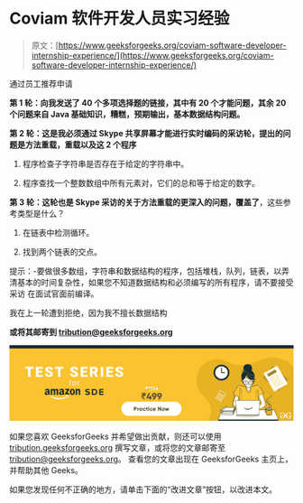 # Coviam 软件开发人员实习经验

> 原文：[https://www.geeksforgeeks.org/coviam-software-developer-internship-experience/](https://www.geeksforgeeks.org/coviam-software-developer-internship-experience/)

通过员工推荐申请

**第 1 轮：向我发送了 40 个多项选择题的链接，其中有 20 个才能问题，其余 20 个问题来自 Java 基础知识，糟糕，预期输出，基本数据结构问题。**

**第 2 轮：这是我必须通过 Skype 共享屏幕才能进行实时编码的采访轮，提出的问题是方法重载，重载以及这 2 个程序**

1.  程序检查子字符串是否存在于给定的字符串中。

2.  程序查找一个整数数组中所有元素对，它们的总和等于给定的数字。

**第 3 轮：这轮也是 Skype 采访的关于方法重载的更深入的问题，覆盖了**，这些参考类型是什么？

1.  在链表中检测循环。

2.  找到两个链表的交点。

提示：-要做很多数组，字符串和数据结构的程序，包括堆栈，队列，链表，以弄清基本的时间复杂性，如果您不知道数据结构和必须编写的所有程序，请不要接受采访 在面试官面前编译。

我在上一轮遭到拒绝，因为我不擅长数据结构

<form method="post" id="interview_experience_form" action="https://contribute.geeksforgeeks.org/wp-admin/post-new.php"><input value="" id="interview_experience" name="interview_experience" type="hidden">

**或将其邮寄到 tribution@geeksforgeeks.org**

</form>

![](img/de93775f66c975fef071da8580f16430.png)

如果您喜欢 GeeksforGeeks 并希望做出贡献，则还可以使用 [tribution.geeksforgeeks.org](https://contribute.geeksforgeeks.org/) 撰写文章，或将您的文章邮寄至 tribution@geeksforgeeks.org。 查看您的文章出现在 GeeksforGeeks 主页上，并帮助其他 Geeks。

如果您发现任何不正确的地方，请单击下面的“改进文章”按钮，以改进本文。